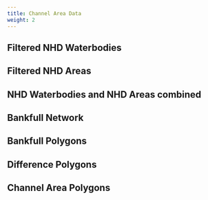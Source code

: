 ```yaml
---
title: Channel Area Data
weight: 2
---
```


<h2><a name="FILTERED_WATERBODY">Filtered NHD Waterbodies</a></h2>

<h2><a name="FILTERED_FLOWAREAS">Filtered NHD Areas</a></h2>

<h2><a name="COMBINED_FA_WB">NHD Waterbodies and NHD Areas combined</a></h2>

<h2><a name="BANKFULL_NETWORK">Bankfull Network</a></h2>

<h2><a name="BANKFULL_POLYGONS">Bankfull Polygons</a></h2>

<h2><a name="DIFFERENCE_POLYGONS">Difference Polygons</a></h2>

<h2><a name="CHANNEL_AREA">Channel Area Polygons</a></h2>